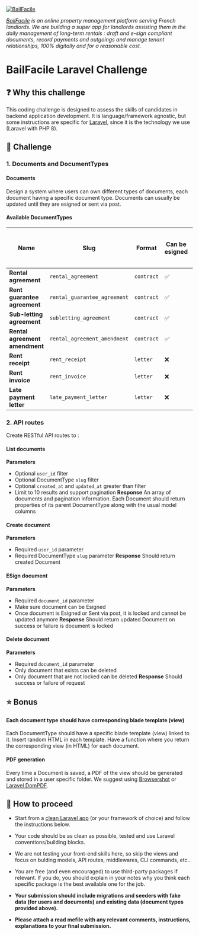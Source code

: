 
[![BailFacile](https://www.bailfacile.fr/img/logo_email.png)](https://www.bailfacile.fr)

*[BailFacile](https://www.bailfacile.fr) is an online property management platform serving French landlords. We are building a super app for landlords assisting them in the daily management of long-term rentals : draft and e-sign compliant documents, record payments and outgoings and manage tenant relationships, 100% digitally and for a reasonable cost.*
# BailFacile Laravel Challenge
## ❓ Why this challenge

This coding challenge is designed to assess the skills of candidates in backend application development. It is language/framework agnostic, but some instructions are specific for [Laravel](https://www.laravel.com), since it is the technology we use (Laravel with PHP 8).
## 🏁 Challenge

### 1. Documents and DocumentTypes

#### Documents

Design a system where users can own different types of documents, each document having a specific document type.
Documents can usually be updated until they are esigned or sent via post.
#### Available DocumentTypes
  
| Name | Slug | Format | Can be esigned | Can be sent via email | Can be sent via post | Can be updated
|--|--|--|--|--|--|--|
| **Rental agreement** | `rental_agreement` | `contract` | ✅ | ✅ | ❌ | ✅
| **Rent guarantee agreement** | `rental_guarantee_agreement` | `contract` | ✅ | ✅ | ❌ | ✅
| **Sub-letting agreement** | `subletting_agreement` | `contract` | ✅ | ✅ | ❌ | ✅
| **Rental agreement amendment**| `rental_agreement_amendment` | `contract` | ✅ | ✅ | ❌ | ✅
| **Rent receipt** | `rent_receipt` | `letter` | ❌ | ✅ | ✅ | ✅
| **Rent invoice** | `rent_invoice` | `letter` | ❌ | ✅ | ✅ | ✅
| **Late payment letter** | `late_payment_letter` | `letter` | ❌ | ✅ | ✅ | ✅

### 2. API routes

Create RESTful API routes to :

#### **List documents**
**Parameters**
- Optional `user_id` filter
- Optional DocumentType `slug` filter
- Optional `created_at` and `updated_at` greater than filter
- Limit to 10 results and support pagination
**Response**
An array of documents and pagination information. Each Document should return properties of its parent DocumentType along with the usual model columns

#### **Create document**
**Parameters**
- Required `user_id` parameter
- Required DocumentType `slug` parameter
**Response**
Should return created Document

#### **ESign document**
**Parameters**
- Required `document_id` parameter
- Make sure document can be Esigned
- Once document is Esigned or Sent via post, it is locked and cannot be updated anymore
**Response**
Should return updated Document on success or failure is document is locked

#### **Delete document**
**Parameters**
- Required `document_id` parameter
- Only document that exists can be deleted
- Only document that are not locked can be deleted
**Response**
Should success or failure of request
## ⭐ Bonus

#### Each document type should have corresponding blade template (view)

Each DocumentType should have a specific blade template (view) linked to it. Insert random HTML in each template.
Have a function where you return the corresponding view (in HTML) for each document.
#### PDF generation

Every time a Document is saved, a PDF of the view should be generated and stored in a user specific folder.
We suggest using [Browsershot](https://github.com/spatie/browsershot) or [Laravel DomPDF](https://github.com/barryvdh/laravel-dompdf).

## 🧪 How to proceed

- Start from a [clean Laravel app](https://laravel.com/docs/8.x/installation) (or your framework of choice) and follow the instructions below.

- Your code should be as clean as possible, tested and use Laravel conventions/building blocks.

- We are not testing your front-end skills here, so skip the views and focus on bulding models, API routes, middlewares, CLI commands, etc..

- You are free (and even encouraged) to use third-party packages if relevant. If you do, you should explain in your notes why you think each specific package is the best available one for the job.

- **Your submission should include migrations and seeders with fake data (for users and documents) and existing data (document types provided above).**

- **Please attach a read mefile with any relevant comments, instructions, explanations to your final submission.**
